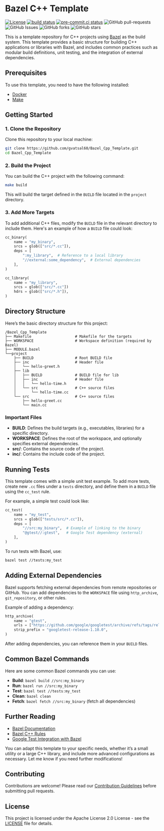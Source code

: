 # Bazel C++ Template

[![License](https://img.shields.io/badge/License-Apache_2.0-blue.svg)](https://img.shields.io/github/license/gvatsal60/Bazel_Cpp_Template)
[![build status](https://github.com/gvatsal60/Bazel_Cpp_Template/actions/workflows/readme-checker.yaml/badge.svg)](https://github.com/gvatsal60/Bazel_Cpp_Template/actions/workflows/readme-checker.yaml)
[![pre-commit.ci status](https://results.pre-commit.ci/badge/github/gvatsal60/Bazel_Cpp_Template/master.svg)](https://results.pre-commit.ci/latest/github/gvatsal60/Bazel_Cpp_Template/HEAD)
![GitHub pull-requests](https://img.shields.io/github/issues-pr/gvatsal60/Bazel_Cpp_Template)
![GitHub Issues](https://img.shields.io/github/issues/gvatsal60/Bazel_Cpp_Template)
![GitHub forks](https://img.shields.io/github/forks/gvatsal60/Bazel_Cpp_Template)
![GitHub stars](https://img.shields.io/github/stars/gvatsal60/Bazel_Cpp_Template)

This is a template repository for C++ projects using [Bazel](https://bazel.build/) as the build system.
This template provides a basic structure for building C++ applications or libraries with Bazel,
and includes common practices such as modular build definitions, unit testing, and the integration of external dependencies.

## Prerequisites

To use this template, you need to have the following installed:

- [Docker](https://www.docker.com/)
- [Make](https://www.gnu.org/software/software.html)

## Getting Started

### 1. Clone the Repository

Clone this repository to your local machine:

```bash
git clone https://github.com/gvatsal60/Bazel_Cpp_Template.git
cd Bazel_Cpp_Template
```

### 2. Build the Project

You can build the C++ project with the following command:

```bash
make build
```

This will build the target defined in the `BUILD` file located in the `project` directory.

### 3. Add More Targets

To add additional C++ files, modify the `BUILD` file in the relevant directory to include them. Here's an example of how a `BUILD` file could look:

```python
cc_binary(
    name = "my_binary",
    srcs = glob(["src/*.cc"]),
    deps = [
        ":my_library",  # Reference to a local library
        "//external:some_dependency",  # External dependencies
    ],
)

cc_library(
    name = "my_library",
    srcs = glob(["src/*.cc"])
    hdrs = glob(["src/*.h"]),
)
```

## Directory Structure

Here’s the basic directory structure for this project:

```tree
/Bazel_Cpp_Template
├── Makefile                    # Makefile for the targets
├── WORKSPACE                   # Workspace definition (required by Bazel)
├── MODULE.bazel
└──project
    ├── BUILD                   # Root BUILD file
    ├── inc                     # Header file
    │   └── hello-greet.h
    ├── lib
    │   ├── BUILD               # BUILD file for lib
    │   ├── inc                 # Header file
    │   │   └── hello-time.h
    │   └── src                 # C++ source files
    │       └── hello-time.cc
    └── src                     # C++ source files
        ├── hello-greet.cc
        └── main.cc
```

### Important Files

- **BUILD**: Defines the build targets (e.g., executables, libraries) for a specific directory.
- **WORKSPACE**: Defines the root of the workspace, and optionally specifies external dependencies.
- **src/**: Contains the source code of the project.
- **inc/**: Contains the include code of the project.

## Running Tests

This template comes with a simple unit test example. To add more tests, create new `.cc` files under a `tests` directory, and define them in a `BUILD` file using the `cc_test` rule.

For example, a simple test could look like:

```python
cc_test(
    name = "my_test",
    srcs = glob(["tests/src/*.cc"]),
    deps = [
        "//src:my_binary",  # Example of linking to the binary
        "@gtest//:gtest",   # Google Test dependency (external)
    ],
)
```

To run tests with Bazel, use:

```bash
bazel test //tests:my_test
```

## Adding External Dependencies

Bazel supports fetching external dependencies from remote repositories or GitHub. You can add dependencies to the `WORKSPACE` file using `http_archive`, `git_repository`, or other rules.

Example of adding a dependency:

```python
http_archive(
    name = "gtest",
    urls = ["https://github.com/google/googletest/archive/refs/tags/release-1.10.0.tar.gz"],
    strip_prefix = "googletest-release-1.10.0",
)
```

After adding dependencies, you can reference them in your `BUILD` files.

## Common Bazel Commands

Here are some common Bazel commands you can use:

- **Build**: `bazel build //src:my_binary`
- **Run**: `bazel run //src:my_binary`
- **Test**: `bazel test //tests:my_test`
- **Clean**: `bazel clean`
- **Fetch**: `bazel fetch //src:my_binary` (fetch all dependencies)

## Further Reading

- [Bazel Documentation](https://docs.bazel.build)
- [Bazel C++ Rules](https://docs.bazel.build/versions/main/be/c-cpp.html)
- [Google Test Integration with Bazel](https://docs.bazel.build/versions/main/tutorial/test.html)

You can adapt this template to your specific needs, whether it’s a small utility or a large C++ library, and include more advanced configurations as necessary.
Let me know if you need further modifications!

## Contributing

Contributions are welcome! Please read our
[Contribution Guidelines](https://github.com/gvatsal60/Bazel_Cpp_Template/blob/HEAD/CONTRIBUTING.md)
before submitting pull requests.

## License

This project is licensed under the Apache License 2.0 License - see the
[LICENSE](https://github.com/gvatsal60/Bazel_Cpp_Template/blob/HEAD/LICENSE) file for details.
